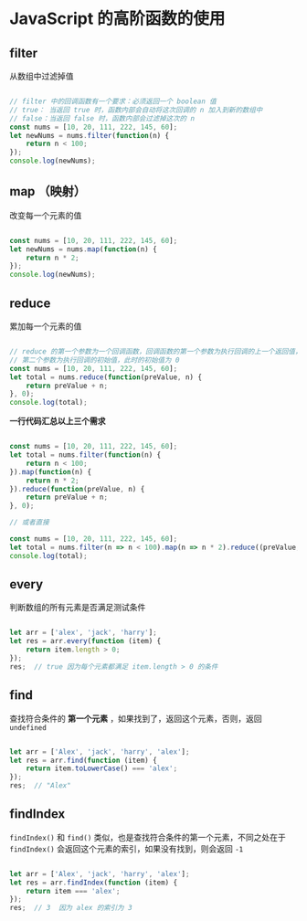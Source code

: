 # JavaScript 的高阶函数的使用

## filter

从数组中过滤掉值

```js

// filter 中的回调函数有一个要求：必须返回一个 boolean 值
// true： 当返回 true 时，函数内部会自动将这次回调的 n 加入到新的数组中
// false：当返回 false 时，函数内部会过滤掉这次的 n
const nums = [10, 20, 111, 222, 145, 60];
let newNums = nums.filter(function(n) {
	return n < 100;
});
console.log(newNums);

```

## map （映射）

改变每一个元素的值

```js

const nums = [10, 20, 111, 222, 145, 60];
let newNums = nums.map(function(n) {
	return n * 2;
});
console.log(newNums);

```		

## reduce

累加每一个元素的值

```js

// reduce 的第一个参数为一个回调函数，回调函数的第一个参数为执行回调的上一个返回值， n 为遍历元素
// 第二个参数为执行回调的初始值，此时的初始值为 0
const nums = [10, 20, 111, 222, 145, 60];
let total = nums.reduce(function(preValue, n) {
	return preValue + n;
}, 0);
console.log(total);

```


**一行代码汇总以上三个需求**

```js

const nums = [10, 20, 111, 222, 145, 60];
let total = nums.filter(function(n) {
	return n < 100;
}).map(function(n) {
	return n * 2;
}).reduce(function(preValue, n) {
	return preValue + n;
}, 0);

// 或者直接

const nums = [10, 20, 111, 222, 145, 60];
let total = nums.filter(n => n < 100).map(n => n * 2).reduce((preValue, n) => preValue + n);
console.log(total);

```

## every

判断数组的所有元素是否满足测试条件

```js

let arr = ['alex', 'jack', 'harry'];
let res = arr.every(function (item) {
    return item.length > 0;
});
res;  // true 因为每个元素都满足 item.length > 0 的条件

```

## find

查找符合条件的 **第一个元素** ，如果找到了，返回这个元素，否则，返回 `undefined`

```js

let arr = ['Alex', 'jack', 'harry', 'alex'];
let res = arr.find(function (item) {
    return item.toLowerCase() === 'alex';
});
res;  // "Alex"


```

## findIndex

`findIndex()` 和 `find()` 类似，也是查找符合条件的第一个元素，不同之处在于 `findIndex()` 会返回这个元素的索引，如果没有找到，则会返回 `-1`

```js

let arr = ['Alex', 'jack', 'harry', 'alex'];
let res = arr.findIndex(function (item) {
    return item === 'alex';
});
res;  // 3  因为 alex 的索引为 3

```
